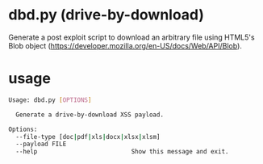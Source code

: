 # dbd.py (drive-by-download)
Generate a post exploit script to download an arbitrary file using HTML5's Blob object (https://developer.mozilla.org/en-US/docs/Web/API/Blob).

# usage

```bash
Usage: dbd.py [OPTIONS]

  Generate a drive-by-download XSS payload.

Options:
  --file-type [doc|pdf|xls|docx|xlsx|xlsm]
  --payload FILE
  --help                          Show this message and exit. 
```
